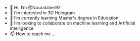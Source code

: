 - 👋 Hi, I’m @Nourataher92
- 👀 I’m interested in 3D Hologram
- 🌱 I’m currently learning Master's degree in Education
- 💞️ I’m looking to collaborate on machine learning and Artificial intelligence
- 📫 How to reach me ...

<!---
Nourataher92/Nourataher92 is a ✨ special ✨ repository because its `README.md` (this file) appears on your GitHub profile.
You can click the Preview link to take a look at your changes.
--->
